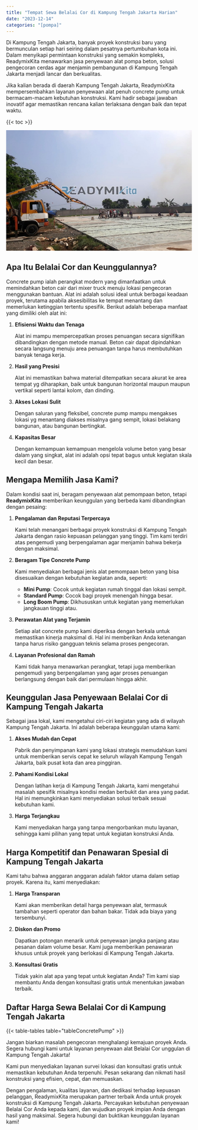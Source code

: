 ```yaml
---
title: "Tempat Sewa Belalai Cor di Kampung Tengah Jakarta Harian"
date: "2023-12-14"
categories: "[pompa]"
---
```


Di Kampung Tengah Jakarta, banyak proyek konstruksi baru yang bermunculan setiap hari seiring dalam pesatnya pertumbuhan kota ini. Dalam menyikapi permintaan konstruksi yang semakin kompleks, ReadymixKita menawarkan jasa penyewaan alat pompa beton, solusi pengecoran cerdas agar menjamin pembangunan di Kampung Tengah Jakarta menjadi lancar dan berkualitas.

Jika kalian berada di daerah Kampung Tengah Jakarta, ReadymixKita mempersembahkan layanan penyewaan alat penuh concrete pump untuk bermacam-macam kebutuhan konstruksi. Kami hadir sebagai jawaban inovatif agar memastikan rencana kalian terlaksana dengan baik dan tepat waktu.

{{< toc >}}

![Tempat Sewa Belalai Cor di Kampung Tengah Jakarta Harian](/images/pompa/sewa-pompa-09.jpg)

## Apa Itu Belalai Cor dan Keunggulannya?

Concrete pump ialah perangkat modern yang dimanfaatkan untuk memindahkan beton cair dari mixer truck menuju lokasi pengecoran menggunakan bantuan. Alat ini adalah solusi ideal untuk berbagai keadaan proyek, terutama apabila aksesibilitas ke tempat menantang dan memerlukan ketinggian tertentu spesifik. Berikut adalah beberapa manfaat yang dimiliki oleh alat ini:

1. **Efisiensi Waktu dan Tenaga**

   Alat ini mampu mempercepatkan proses penuangan secara signifikan dibandingkan dengan metode manual. Beton cair dapat dipindahkan secara langsung menuju area penuangan tanpa harus membutuhkan banyak tenaga kerja.

2. **Hasil yang Presisi**

   Alat ini memastikan bahwa material ditempatkan secara akurat ke area tempat yg diharapkan, baik untuk bangunan horizontal maupun maupun vertikal seperti lantai kolom, dan dinding.

3. **Akses Lokasi Sulit**

   Dengan saluran yang fleksibel, concrete pump mampu mengakses lokasi yg menantang diakses misalnya gang sempit, lokasi belakang bangunan, atau bangunan bertingkat.

4. **Kapasitas Besar**

   Dengan kemampuan kemampuan mengelola volume beton yang besar dalam yang singkat, alat ini adalah opsi tepat bagus untuk kegiatan skala kecil dan besar.

## Mengapa Memilih Jasa Kami?

Dalam kondisi saat ini, beragam penyewaan alat pemompaan beton, tetapi **ReadymixKita** memberikan keunggulan yang berbeda kami dibandingkan dengan pesaing:

1. **Pengalaman dan Reputasi Terpercaya**

   Kami telah menangani berbagai proyek konstruksi di Kampung Tengah Jakarta dengan rasio kepuasan pelanggan yang tinggi. Tim kami terdiri atas pengemudi yang berpengalaman agar menjamin bahwa bekerja dengan maksimal.

2. **Beragam Tipe Concrete Pump**

   Kami menyediakan berbagai jenis alat pemompaan beton yang bisa disesuaikan dengan kebutuhan kegiatan anda, seperti:
   - **Mini Pump**: Cocok untuk kegiatan rumah tinggal dan lokasi sempit.
   - **Standard Pump**: Cocok bagi proyek menengah hingga besar.
   - **Long Boom Pump**: Dikhususkan untuk kegiatan yang memerlukan jangkauan tinggi atau.

3. **Perawatan Alat yang Terjamin**

   Setiap alat concrete pump kami diperiksa dengan berkala untuk memastikan kinerja maksimal di. Hal ini memberikan Anda ketenangan tanpa harus risiko gangguan teknis selama proses pengecoran.

4. **Layanan Profesional dan Ramah**

   Kami tidak hanya menawarkan perangkat, tetapi juga memberikan pengemudi yang berpengalaman yang agar proses penuangan berlangsung dengan baik dari permulaan hingga akhir.

## Keunggulan Jasa Penyewaan Belalai Cor di Kampung Tengah Jakarta

Sebagai jasa lokal, kami mengetahui ciri-ciri kegiatan yang ada di wilayah Kampung Tengah Jakarta. Ini adalah beberapa keunggulan utama kami:

1. **Akses Mudah dan Cepat**

   Pabrik dan penyimpanan kami yang lokasi strategis memudahkan kami untuk memberikan servis cepat ke seluruh wilayah Kampung Tengah Jakarta, baik pusat kota dan area pinggiran.

2. **Pahami Kondisi Lokal**

   Dengan latihan kerja di Kampung Tengah Jakarta, kami mengetahui masalah spesifik misalnya kondisi medan berbukit dan area yang padat. Hal ini memungkinkan kami menyediakan solusi terbaik sesuai kebutuhan kami.

3. **Harga Terjangkau**

   Kami menyediakan harga yang tanpa mengorbankan mutu layanan, sehingga kami pilihan yang tepat untuk kegiatan konstruksi Anda.

## Harga Kompetitif dan Penawaran Spesial di Kampung Tengah Jakarta

Kami tahu bahwa anggaran anggaran adalah faktor utama dalam setiap proyek. Karena itu, kami menyediakan:

1. **Harga Transparan**

   Kami akan memberikan detail harga penyewaan alat, termasuk tambahan seperti operator dan bahan bakar. Tidak ada biaya yang tersembunyi.

2. **Diskon dan Promo**

   Dapatkan potongan menarik untuk penyewaan jangka panjang atau pesanan dalam volume besar. Kami juga memberikan penawaran khusus untuk proyek yang berlokasi di Kampung Tengah Jakarta.

3. **Konsultasi Gratis**

   Tidak yakin alat apa yang tepat untuk kegiatan Anda? Tim kami siap membantu Anda dengan konsultasi gratis untuk menentukan jawaban terbaik.

## Daftar Harga Sewa Belalai Cor di Kampung Tengah Jakarta

{{< table-tables table="tableConcretePump" >}}

Jangan biarkan masalah pengecoran menghalangi kemajuan proyek Anda. Segera hubungi kami untuk layanan penyewaan alat Belalai Cor unggulan di Kampung Tengah Jakarta!

Kami pun menyediakan layanan survei lokasi dan konsultasi gratis untuk memastikan kebutuhan Anda terpenuhi. Pesan sekarang dan nikmati hasil konstruksi yang efisien, cepat, dan memuaskan.

Dengan pengalaman, kualitas layanan, dan dedikasi terhadap kepuasan pelanggan, ReadymixKita merupakan partner terbaik Anda untuk proyek konstruksi di Kampung Tengah Jakarta. Percayakan kebutuhan penyewaan Belalai Cor Anda kepada kami, dan wujudkan proyek impian Anda dengan hasil yang maksimal. Segera hubungi dan buktikan keunggulan layanan kami!